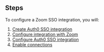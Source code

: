 ## Steps

To configure a Zoom SSO integration, you will:

1. [Create Auth0 SSO integration](#create-auth0-sso-integration)
2. [Configure integration with Zoom](#configure-integration-with-zoom)
3. [Configure Auth0 SSO integration](#configure-auth0-sso-integration)
4. [Enable connections](#enable-connections)
